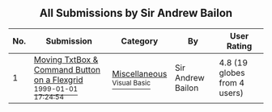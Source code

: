 ﻿<div align="center">

## All Submissions by Sir Andrew Bailon

</div>

No.  | Submission | Category | By   | User Rating
---- | ---------- | -------- | ---- | -----------
1 | [Moving TxtBox & Command Button on a Flexgrid<br /><sup>1999-01-01 17:24:54</sup>](https://github.com/Planet-Source-Code/sir-andrew-bailon-moving-txtbox-command-button-on-a-flexgrid__1-37065) | [Miscellaneous<br /><sup>Visual Basic</sup>](../ByCategory/miscellaneous__1-1.md) | Sir Andrew Bailon | 4.8 (19 globes from 4 users)
